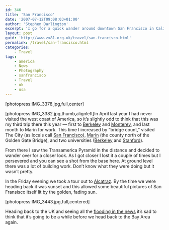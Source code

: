 ```yaml
---
id: 346
title: 'San Francisco'
date: '2007-07-12T09:08:03+01:00'
author: 'Stephen Darlington'
excerpt: 'I go for a quick wander around downtown San Francisco in California.'
layout: post
guid: 'http://www.zx81.org.uk/travel/san-francisco.html'
permalink: /travel/san-francisco.html
categories:
    - Travel
tags:
    - america
    - News
    - Photography
    - sanfrancisco
    - Travel
    - uk
    - usa
---
```


\[photopress:IMG\_3378.jpg,full,center\]

\[photopress:IMG\_3382.jpg,thumb,alignleft\]In April last year I had never visited the west coast of America, so it’s slightly odd to think that this was my third trip there this year — first to [Berkeley](/travel/berkeley-point-lobos-and-carmel.html "Berkeley") and [Monterey](/travel/monterey-bay-aquarium.html "Monterey Bay Aquarium"), and last month to Marin for work. This time I increased by “bridge count,” visited The City (as locals call [San Francisco](/travel/california-2006.html "My first trip to the Bay Area")), [Marin](/travel/muir-woods.html "Muir Woods are in Marin County") (the county north of the Golden Gate Bridge), and two universities ([Berkeley](/blog/longer-days-means.html "A sign in Berkeley") and [Stanford](/photography/egg-head.html "Palo Alto")).

From there I saw the Transamerica Pyramid in the distance and decided to wander over for a closer look. As I got closer I lost it a couple of times but I persevered and you can see a shot from the base here. At ground level there was a lot of building work. Don’t know what they were doing but it wasn’t pretty.

In the Friday evening we took a tour out to [Alcatraz](/travel/alcatraz.html "Alcatraz tour"). By the time we were heading back it was sunset and this allowed some beautiful pictures of San Fransisco itself lit by the golden, fading sun.

\[photopress:IMG\_3443.jpg,full,centered\]

Heading back to the UK and seeing all the [flooding in the news](http://news.bbc.co.uk/1/hi/in_pictures/6240038.stm "Flooding in the UK") it’s sad to think that it’s going to be a while before we head back to the Bay Area again.